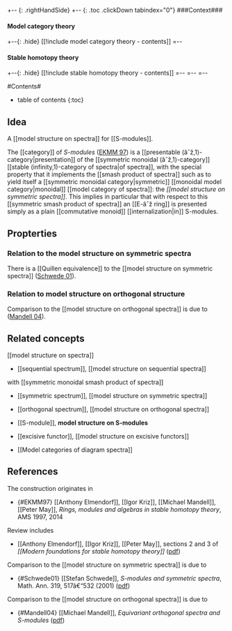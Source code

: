 
+-- {: .rightHandSide}
+-- {: .toc .clickDown tabindex="0"}
###Context###
#### Model category theory
+--{: .hide}
[[!include model category theory - contents]]
=--
#### Stable homotopy theory
+--{: .hide}
[[!include stable homotopy theory - contents]]
=--
=--
=--

#Contents#
* table of contents
{:toc}

## Idea

A [[model structure on spectra]] for [[S-modules]].

The [[category]] of _S-modules_ ([EKMM 97](#EKMM97)) is a [[presentable (âˆž,1)-category|presentation]] of the [[symmetric monoidal (âˆž,1)-category]] [[stable (infinity,1)-category of spectra|of spectra]], with the special property that it implements the [[smash product of spectra]] such as to yield itself a [[symmetric monoidal category|symmetric]] [[monoidal model category|monoidal]] [[model category of spectra]]: the _[[model structure on symmetric spectra]]_. This implies in particular that with respect to this [[symmetric smash product of spectra]] an [[E-âˆž ring]] is presented simply as a plain [[commutative monoid]] [[internalization|in]] S-modules.


## Propterties

### Relation to the model structure on symmetric spectra

There is a [[Quillen equivalence]] to the [[model structure on symmetric spectra]] ([Schwede 01](#Schwede01)). 

### Relation to model structure on orthogonal structure

Comparison to the [[model structure on orthogonal spectra]] is due to ([Mandell 04](#Mandell04)).

## Related concepts

[[model structure on spectra]]

* [[sequential spectrum]], [[model structure on sequential spectra]]

with [[symmetric monoidal smash product of spectra]]

* [[symmetric spectrum]], [[model structure on symmetric spectra]]

* [[orthogonal spectrum]], [[model structure on orthogonal spectra]]

* [[S-module]], **model structure on S-modules**

* [[excisive functor]], [[model structure on excisive functors]]

* [[Model categories of diagram spectra]]


## References

The construction originates in

* {#EKMM97} [[Anthony Elmendorf]], [[Igor Kriz]], [[Michael Mandell]], [[Peter May]], _Rings, modules and algebras in stable homotopy theory_, AMS 1997, 2014 

Review includes

* [[Anthony Elmendorf]], [[Igor Kriz]], [[Peter May]], sections 2 and 3 of _[[Modern foundations for stable homotopy theory]]_ ([pdf](http://hopf.math.purdue.edu/Elmendorf-Kriz-May/modern_foundations.pdf))

Comparison to the [[model structure on symmetric spectra]] is due to 

* {#Schwede01} [[Stefan Schwede]], _S-modules and symmetric spectra_, Math. Ann. 319, 517â€“532 (2001) ([pdf](http://www.math.uni-bonn.de/people/schwede/comparison.pdf))


Comparison to the [[model structure on orthogonal spectra]] is due to

* {#Mandell04} [[Michael Mandell]], _Equivariant orthogonal spectra and S-modules_ ([pdf](http://www.math.uiuc.edu/K-theory/0408/MMM.pdf))

